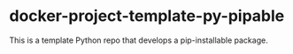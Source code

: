 # docker-project-template-py-pipable

This is a template Python repo that develops a pip-installable package.
